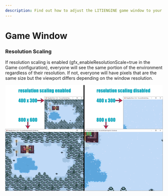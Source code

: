 ```yaml
---
description: Find out how to adjust the LITIENGINE game window to your needs.
---
```


# Game Window

### Resolution Scaling

If resolution scaling is enabled \(gfx\_enableResolutionScale=true in the Game configuration\), everyone will see the same portion of the environment regardless of their resolution. If not, everyone will have pixels that are the same size but the viewport differs depending on the window resolution.

![](../../.gitbook/assets/scaling.png)

